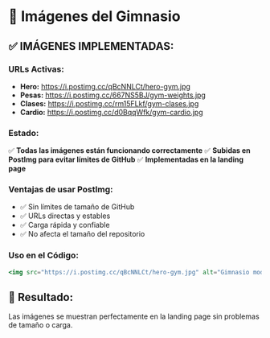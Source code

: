 # 📁 Imágenes del Gimnasio

## ✅ **IMÁGENES IMPLEMENTADAS:**

### **URLs Activas:**
- **Hero:** https://i.postimg.cc/qBcNNLCt/hero-gym.jpg
- **Pesas:** https://i.postimg.cc/667NS5BJ/gym-weights.jpg
- **Clases:** https://i.postimg.cc/rm15FLkf/gym-clases.jpg
- **Cardio:** https://i.postimg.cc/d0BqqWfk/gym-cardio.jpg

### **Estado:**
✅ **Todas las imágenes están funcionando correctamente**
✅ **Subidas en PostImg para evitar límites de GitHub**
✅ **Implementadas en la landing page**

### **Ventajas de usar PostImg:**
- ✅ Sin límites de tamaño de GitHub
- ✅ URLs directas y estables
- ✅ Carga rápida y confiable
- ✅ No afecta el tamaño del repositorio

### **Uso en el Código:**
```jsx
<img src="https://i.postimg.cc/qBcNNLCt/hero-gym.jpg" alt="Gimnasio moderno" />
```

## 🎯 **Resultado:**
Las imágenes se muestran perfectamente en la landing page sin problemas de tamaño o carga.
